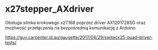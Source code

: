 # x27stepper_AXdriver
 Obsługa silnika krokowego x27.168 poprzez driver AX1201728SG oraz możliwość przełączenia na bezpośrednią komunikację z Arduino.

https://guy.carpenter.id.au/gaugette/2017/04/29/switecx25-quad-driver-tests/